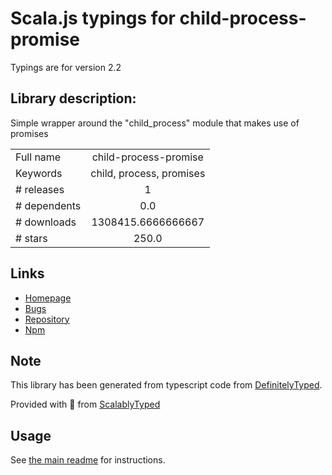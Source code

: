
# Scala.js typings for child-process-promise

Typings are for version 2.2

## Library description:
Simple wrapper around the "child_process" module that makes use of promises

|                    |                 |
| ------------------ | :-------------: |
| Full name          | child-process-promise |
| Keywords           | child, process, promises |
| # releases         | 1 |
| # dependents       | 0.0 |
| # downloads        | 1308415.6666666667 |
| # stars            | 250.0 |

## Links
- [Homepage](https://github.com/patrick-steele-idem/child-process-promise#readme)
- [Bugs](https://github.com/patrick-steele-idem/child-process-promise/issues)
- [Repository](https://github.com/patrick-steele-idem/child-process-promise)
- [Npm](https://www.npmjs.com/package/child-process-promise)
    


## Note
This library has been generated from typescript code from [DefinitelyTyped](https://definitelytyped.org).

Provided with :purple_heart: from [ScalablyTyped](https://github.com/oyvindberg/ScalablyTyped)

## Usage
See [the main readme](../../readme.md) for instructions.


